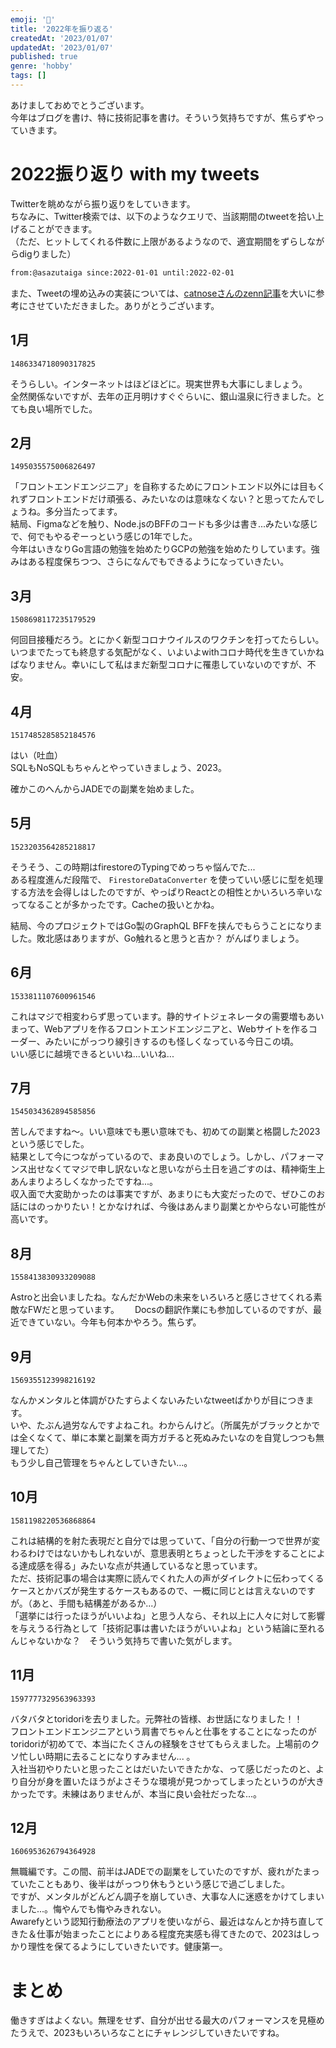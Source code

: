 ```yaml
---
emoji: '🎍'
title: '2022年を振り返る'
createdAt: '2023/01/07'
updatedAt: '2023/01/07'
published: true
genre: 'hobby'
tags: []
---
```


あけましておめでとうございます。  
今年はブログを書け、特に技術記事を書け。そういう気持ちですが、焦らずやっていきます。

# 2022振り返り with my tweets

Twitterを眺めながら振り返りをしていきます。  
ちなみに、Twitter検索では、以下のようなクエリで、当該期間のtweetを拾い上げることができます。  
（ただ、ヒットしてくれる件数に上限があるようなので、適宜期間をずらしながらdigりました）


```txt
from:@asazutaiga since:2022-01-01 until:2022-02-01
```

また、Tweetの埋め込みの実装については、[catnoseさんのzenn記事](https://zenn.dev/catnose99/articles/329d7d61968efb)を大いに参考にさせていただきました。ありがとうございます。

## 1月

```twitter
1486334718090317825
```

そうらしい。インターネットはほどほどに。現実世界も大事にしましょう。  
全然関係ないですが、去年の正月明けすぐぐらいに、銀山温泉に行きました。とても良い場所でした。

## 2月

```twitter
1495035575006826497
```

「フロントエンドエンジニア」を自称するためにフロントエンド以外には目もくれずフロントエンドだけ頑張る、みたいなのは意味なくない？と思ってたんでしょうね。多分当たってます。  
結局、Figmaなどを触り、Node.jsのBFFのコードも多少は書き...みたいな感じで、何でもやるぞーっという感じの1年でした。  
今年はいきなりGo言語の勉強を始めたりGCPの勉強を始めたりしています。強みはある程度保ちつつ、さらになんでもできるようになっていきたい。  


## 3月

```twitter
1508698117235179529
```

何回目接種だろう。とにかく新型コロナウイルスのワクチンを打ってたらしい。  
いつまでたっても終息する気配がなく、いよいよwithコロナ時代を生きていかねばなりません。幸いにして私はまだ新型コロナに罹患していないのですが、不安。


## 4月

```twitter
1517485285852184576
```

はい（吐血）  
SQLもNoSQLもちゃんとやっていきましょう、2023。

確かこのへんからJADEでの副業を始めました。

## 5月

```twitter
1523203564285218817
```

そうそう、この時期はfirestoreのTypingでめっちゃ悩んでた...  
ある程度進んだ段階で、 `FirestoreDataConverter` を使っていい感じに型を処理する方法を会得しはしたのですが、やっぱりReactとの相性とかいろいろ辛いなってなることが多かったです。Cacheの扱いとかね。

結局、今のプロジェクトではGo製のGraphQL BFFを挟んでもらうことになりました。敗北感はありますが、Go触れると思うと吉か？ がんばりましょう。

## 6月

```twitter
1533811107600961546
```

これはマジで相変わらず思っています。静的サイトジェネレータの需要増もあいまって、Webアプリを作るフロントエンドエンジニアと、Webサイトを作るコーダー、みたいにがっつり線引きするのも怪しくなっている今日この頃。   
いい感じに越境できるといいね...いいね...

## 7月

```twitter
1545034362894585856
```

苦しんでますね～。いい意味でも悪い意味でも、初めての副業と格闘した2023という感じでした。  
結果として今につながっているので、まあ良いのでしょう。しかし、パフォーマンス出せなくてマジで申し訳ないなと思いながら土日を過ごすのは、精神衛生上あんまりよろしくなかったですね...。  
収入面で大変助かったのは事実ですが、あまりにも大変だったので、ぜひこのお話にはのっかりたい！とかなければ、今後はあんまり副業とかやらない可能性が高いです。

## 8月

```twitter
1558413830933209088
```

Astroと出会いましたね。なんだかWebの未来をいろいろと感じさせてくれる素敵なFWだと思っています。　　
Docsの翻訳作業にも参加しているのですが、最近できていない。今年も何本かやろう。焦らず。

## 9月

```twitter
1569355123998216192
```

なんかメンタルと体調がひたすらよくないみたいなtweetばかりが目につきます。  
いや、たぶん過労なんですよねこれ。わからんけど。（所属先がブラックとかでは全くなくて、単に本業と副業を両方ガチると死ぬみたいなのを自覚しつつも無理してた）  
もう少し自己管理をちゃんとしていきたい...。


## 10月

```twitter
1581198220536868864
```

これは結構的を射た表現だと自分では思っていて、「自分の行動一つで世界が変わるわけではないかもしれないが、意思表明とちょっとした干渉をすることによる達成感を得る」みたいな点が共通しているなと思っています。  
ただ、技術記事の場合は実際に読んでくれた人の声がダイレクトに伝わってくるケースとかバズが発生するケースもあるので、一概に同じとは言えないのですが。（あと、手間も結構差があるか...）  
「選挙には行ったほうがいいよね」と思う人なら、それ以上に人々に対して影響を与えうる行為として「技術記事は書いたほうがいいよね」という結論に至れるんじゃないかな？　そういう気持ちで書いた気がします。

## 11月

```twitter
1597777329563963393
```

バタバタとtoridoriを去りました。元弊社の皆様、お世話になりました！！  
フロントエンドエンジニアという肩書でちゃんと仕事をすることになったのがtoridoriが初めてで、本当にたくさんの経験をさせてもらえました。上場前のクソ忙しい時期に去ることになりすみません...
。  
入社当初やりたいと思ったことはだいたいできたかな、って感じだったのと、より自分が身を置いたほうがよさそうな環境が見つかってしまったというのが大きかったです。未練はありませんが、本当に良い会社だったな...。

## 12月

```twitter
1606953626794364928
```

無職編です。この間、前半はJADEでの副業をしていたのですが、疲れがたまっていたこともあり、後半はがっつり休もうという感じで過ごしました。  
ですが、メンタルがどんどん調子を崩していき、大事な人に迷惑をかけてしまいました...。悔やんでも悔やみきれない。  
Awarefyという認知行動療法のアプリを使いながら、最近はなんとか持ち直してきた＆仕事が始まったことによりある程度充実感も得てきたので、2023はしっかり理性を保てるようにしていきたいです。健康第一。

# まとめ

働きすぎはよくない。無理をせず、自分が出せる最大のパフォーマンスを見極めたうえで、2023もいろいろなことにチャレンジしていきたいですね。
